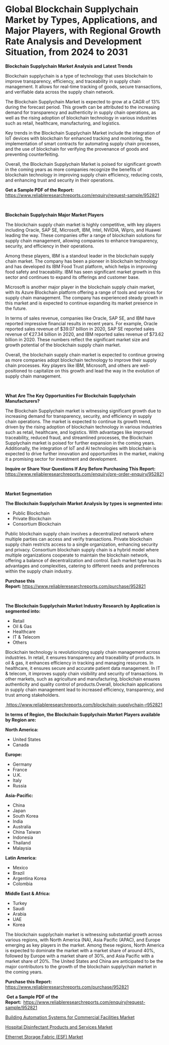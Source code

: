 <p><h1>Global Blockchain Supplychain Market by Types, Applications, and Major Players, with Regional Growth Rate Analysis and Development Situation, from 2024 to 2031</h1></p><p><strong>Blockchain Supplychain Market Analysis and Latest Trends</strong></p>
<p><p>Blockchain supplychain is a type of technology that uses blockchain to improve transparency, efficiency, and traceability in supply chain management. It allows for real-time tracking of goods, secure transactions, and verifiable data across the supply chain network.</p><p>The Blockchain Supplychain Market is expected to grow at a CAGR of 13% during the forecast period. This growth can be attributed to the increasing demand for transparency and authenticity in supply chain operations, as well as the rising adoption of blockchain technology in various industries such as retail, healthcare, manufacturing, and logistics.</p><p>Key trends in the Blockchain Supplychain Market include the integration of IoT devices with blockchain for enhanced tracking and monitoring, the implementation of smart contracts for automating supply chain processes, and the use of blockchain for verifying the provenance of goods and preventing counterfeiting.</p><p>Overall, the Blockchain Supplychain Market is poised for significant growth in the coming years as more companies recognize the benefits of blockchain technology in improving supply chain efficiency, reducing costs, and enhancing trust and security in their operations.</p></p>
<p><strong>Get a Sample PDF of the Report:&nbsp;</strong> <a href="https://www.reliableresearchreports.com/enquiry/request-sample/952821">https://www.reliableresearchreports.com/enquiry/request-sample/952821</a></p>
<p>&nbsp;</p>
<p><strong>Blockchain Supplychain Major Market Players</strong></p>
<p><p>The blockchain supply chain market is highly competitive, with key players including Oracle, SAP SE, Microsoft, IBM, Intel, NVIDIA, Wipro, and Huawei leading the way. These companies offer a range of blockchain solutions for supply chain management, allowing companies to enhance transparency, security, and efficiency in their operations.</p><p>Among these players, IBM is a standout leader in the blockchain supply chain market. The company has been a pioneer in blockchain technology and has developed its IBM Food Trust platform, which helps in improving food safety and traceability. IBM has seen significant market growth in this sector and continues to expand its offerings and customer base.</p><p>Microsoft is another major player in the blockchain supply chain market, with its Azure Blockchain platform offering a range of tools and services for supply chain management. The company has experienced steady growth in this market and is expected to continue expanding its market presence in the future.</p><p>In terms of sales revenue, companies like Oracle, SAP SE, and IBM have reported impressive financial results in recent years. For example, Oracle reported sales revenue of $39.07 billion in 2020, SAP SE reported sales revenue of €27.34 billion in 2020, and IBM reported sales revenue of $73.62 billion in 2020. These numbers reflect the significant market size and growth potential of the blockchain supply chain market.</p><p>Overall, the blockchain supply chain market is expected to continue growing as more companies adopt blockchain technology to improve their supply chain processes. Key players like IBM, Microsoft, and others are well-positioned to capitalize on this growth and lead the way in the evolution of supply chain management.</p></p>
<p>&nbsp;</p>
<p><strong>What Are The Key Opportunities For Blockchain Supplychain Manufacturers?</strong></p>
<p><p>The Blockchain Supplychain market is witnessing significant growth due to increasing demand for transparency, security, and efficiency in supply chain operations. The market is expected to continue its growth trend, driven by the rising adoption of blockchain technology in various industries such as retail, healthcare, and logistics. With advantages like improved traceability, reduced fraud, and streamlined processes, the Blockchain Supplychain market is poised for further expansion in the coming years. Additionally, the integration of IoT and AI technologies with blockchain is expected to drive further innovation and opportunities in the market, making it a promising sector for investment and development.</p></p>
<p><strong>Inquire or Share Your Questions If Any Before Purchasing This Report:</strong> <a href="https://www.reliableresearchreports.com/enquiry/pre-order-enquiry/952821">https://www.reliableresearchreports.com/enquiry/pre-order-enquiry/952821</a></p>
<p>&nbsp;</p>
<p><strong>Market Segmentation</strong></p>
<p><strong>The Blockchain Supplychain Market Analysis by types is segmented into:</strong></p>
<p><ul><li>Public Blockchain</li><li>Private Blockchain</li><li>Consortium Blockchain</li></ul></p>
<p><p>Public blockchain supply chain involves a decentralized network where multiple parties can access and verify transactions. Private blockchain supply chain restricts access to a single organization, enhancing security and privacy. Consortium blockchain supply chain is a hybrid model where multiple organizations cooperate to maintain the blockchain network, offering a balance of decentralization and control. Each market type has its advantages and complexities, catering to different needs and preferences within the supply chain industry.</p></p>
<p><strong>Purchase this Report:&nbsp;</strong><a href="https://www.reliableresearchreports.com/purchase/952821">https://www.reliableresearchreports.com/purchase/952821</a></p>
<p>&nbsp;</p>
<p><strong>The Blockchain Supplychain Market Industry Research by Application is segmented into:</strong></p>
<p><ul><li>Retail</li><li>Oil & Gas</li><li>Healthcare</li><li>IT & Telecom</li><li>Others</li></ul></p>
<p><p>Blockchain technology is revolutionizing supply chain management across industries. In retail, it ensures transparency and traceability of products. In oil & gas, it enhances efficiency in tracking and managing resources. In healthcare, it ensures secure and accurate patient data management. In IT & telecom, it improves supply chain visibility and security of transactions. In other markets, such as agriculture and manufacturing, blockchain ensures authenticity and quality control of products.Overall, blockchain applications in supply chain management lead to increased efficiency, transparency, and trust among stakeholders.</p></p>
<p><a href="https://www.reliableresearchreports.com/blockchain-supplychain-r952821">&nbsp;https://www.reliableresearchreports.com/blockchain-supplychain-r952821</a></p>
<p><strong>In terms of Region, the Blockchain Supplychain Market Players available by Region are:</strong></p>
<p>
    <p> <strong> North America: </strong>
        <ul>
            <li>United States</li>
            <li>Canada</li>
        </ul>
        </p> 
    <p> <strong> Europe: </strong>
        <ul>
            <li>Germany</li>
            <li>France</li>
            <li>U.K.</li>
            <li>Italy</li>
            <li>Russia</li>
        </ul>
        </p> 
    <p> <strong> Asia-Pacific: </strong>
        <ul>
            <li>China</li>
            <li>Japan</li>
            <li>South Korea</li>
            <li>India</li>
            <li>Australia</li>
            <li>China Taiwan</li>
            <li>Indonesia</li>
            <li>Thailand</li>
            <li>Malaysia</li>
        </ul>
        </p> 
    <p> <strong> Latin America: </strong>
        <ul>
            <li>Mexico</li>
            <li>Brazil</li>
            <li>Argentina Korea</li>
            <li>Colombia</li>
        </ul>
        </p> 
    <p> <strong> Middle East & Africa: </strong>
        <ul>
            <li>Turkey</li>
            <li>Saudi</li>
            <li>Arabia</li>
            <li>UAE</li>
            <li>Korea</li>
        </ul>
    </p>
    </p>
<p><p>The blockchain supplychain market is witnessing substantial growth across various regions, with North America (NA), Asia Pacific (APAC), and Europe emerging as key players in the market. Among these regions, North America is expected to dominate the market with a market share of around 40%, followed by Europe with a market share of 30%, and Asia Pacific with a market share of 20%. The United States and China are anticipated to be the major contributors to the growth of the blockchain supplychain market in the coming years.</p></p>
<p><strong>Purchase this Report: </strong><a href="https://www.reliableresearchreports.com/purchase/952821">https://www.reliableresearchreports.com/purchase/952821</a></p>
<p>&nbsp;<strong>Get a Sample PDF of the Report:&nbsp;&nbsp;</strong><a href="https://www.reliableresearchreports.com/enquiry/request-sample/952821">https://www.reliableresearchreports.com/enquiry/request-sample/952821</a></p>
<p><strong></strong></p>
<p><p><a href="https://www.linkedin.com/pulse/building-automation-systems-commercial-facilities-market-insight-fczfe">Building Automation Systems for Commercial Facilities Market</a></p><p><a href="https://www.linkedin.com/pulse/hospital-disinfectant-products-services-market-size-reveals-best-ulf1e">Hospital Disinfectant Products and Services Market</a></p><p><a href="https://www.linkedin.com/pulse/ethernet-storage-fabric-esf-market-research-report-its-history-fb6fc">Ethernet Storage Fabric (ESF) Market</a></p></p>
